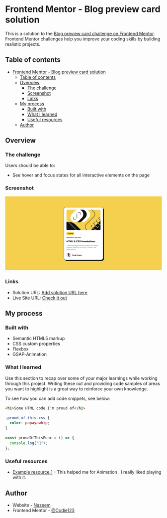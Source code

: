 # Frontend Mentor - Blog preview card solution

This is a solution to the [Blog preview card challenge on Frontend Mentor](https://www.frontendmentor.io/challenges/blog-preview-card-ckPaj01IcS). Frontend Mentor challenges help you improve your coding skills by building realistic projects.

## Table of contents

- [Frontend Mentor - Blog preview card solution](#frontend-mentor---blog-preview-card-solution)
  - [Table of contents](#table-of-contents)
  - [Overview](#overview)
    - [The challenge](#the-challenge)
    - [Screenshot](#screenshot)
    - [Links](#links)
  - [My process](#my-process)
    - [Built with](#built-with)
    - [What I learned](#what-i-learned)
    - [Useful resources](#useful-resources)
  - [Author](#author)

## Overview

### The challenge

Users should be able to:

- See hover and focus states for all interactive elements on the page

### Screenshot

![](/assets/images/desktop-preview.png)

### Links

- Solution URL: [Add solution URL here](https://your-solution-url.com)
- Live Site URL: [Check it out](https://codie123.github.io/Blog-preview-component/)

## My process

### Built with

- Semantic HTML5 markup
- CSS custom properties
- Flexbox
- GSAP-Animation

### What I learned

Use this section to recap over some of your major learnings while working through this project. Writing these out and providing code samples of areas you want to highlight is a great way to reinforce your own knowledge.

To see how you can add code snippets, see below:

```html
<h1>Some HTML code I'm proud of</h1>
```

```css
.proud-of-this-css {
  color: papayawhip;
}
```

```js
const proudOfThisFunc = () => {
  console.log("🎉");
};
```

### Useful resources

- [Example resource 1](https://gsap.com/docs/v3/) - This helped me for Animation . I really liked playing with it.

## Author

- Website - [Nazeem](https://nazeem.xyz)
- Frontend Mentor - [@Codie123](https://www.frontendmentor.io/profile/Codie123)
